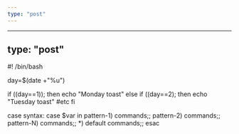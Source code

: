 ```yaml
---
type: "post"
---
```


---
type: "post"
---

#! /bin/bash

day=$(date +"%u")

if ((day==1)); then
	echo "Monday toast"
else if ((day==2); then
	echo "Tuesday toast"
	#etc
fi

case syntax:
case $var in
pattern-1)
	commands;;
pattern-2)
	commands;;
pattern-N)
	commands;;
*)
	default commands;;
esac
